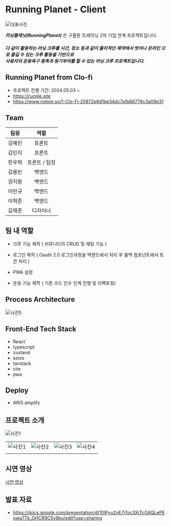 # Running Planet - Client

![대표사진](/public/logo/icon-512x512.png)

**_러닝플래닛(RunningPlanet)_** 은 구름톤 트레이닝 2차 기업 연계 프로젝트입니다.<br/>

##### 다 같이 활동하는 러닝 크루를 시간, 장소 등과 같이 물리적인 제약에서 벗어나 온라인 으로 즐길 수 있는 크루 활동을 기반으로 <br/>사용자의 운동욕구 충족과 동기부여를 할 수 있는 러닝 크루 프로젝트입니다.

## Running Planet from Clo-fi

- 프로젝트 진행 기간: 2024.05.03 ~
- https://runple.site
- https://www.notion.so/1-Clo-Fi-25872e6d1be34dc7a1b66776c3a09e31

## Team

|  팀원  |     역할      |
| :----: | :-----------: |
| 김예린 |    프론트     |
| 김민지 |    프론트     |
| 한우혁 | 프론트 / 팀장 |
| 김용빈 |    백엔드     |
| 권지환 |    백엔드     |
| 이민규 |    백엔드     |
| 이혁준 |    백엔드     |
| 김재준 |   디자이너    |

## 팀 내 역할

- 크루 기능 제작 ( 커뮤니티의 CRUD 및 채팅 기능 )

- 로그인 제작 ( Oauth 2.0 로그인과정을 백엔드에서 처리 후 롤백 컴포넌트에서 토큰 처리 )

- PWA 설정

- 운동 기능 제작 ( 기존 코드 인수 인계 진행 및 리팩토링)

## Process Architecture

![사진5](/public/readmeImgs/architecture.png)

## Front-End Tech Stack

- React
- typescript
- zustand
- axios
- tanstack
- vite
- pwa

## Deploy

- AWS amplify

## 프로젝트 소개

![사진1](/public/logo/icon-512x512.png)

|                                       |                                       |                                       |                                       |
| :-----------------------------------: | :-----------------------------------: | :-----------------------------------: | :-----------------------------------: |
| ![사진1](/public/readmeImgs/img1.png) | ![사진2](/public/readmeImgs/img2.png) | ![사진3](/public/readmeImgs/img3.png) | ![사진4](/public/readmeImgs/img4.png) |
|                                       |                                       |                                       |                                       |

## 시연 영상

[시연 영상](https://drive.google.com/file/d/19FSOIyqEvzjgoyFruKp1dz69w14tPloH/view?usp=sharing)

## 발표 자료

- https://docs.google.com/presentation/d/10IPyu2nE7j7oc3XjTcGAQLePEowa7Tk_GHCR9C5v6ko/edit?usp=sharing
